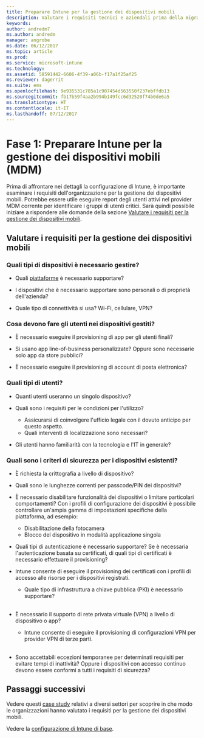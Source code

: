 ```yaml
---
title: Preparare Intune per la gestione dei dispositivi mobili
description: Valutare i requisiti tecnici e aziendali prima della migrazione a Intune.
keywords: 
author: andredm7
ms.author: andredm
manager: angrobe
ms.date: 06/12/2017
ms.topic: article
ms.prod: 
ms.service: microsoft-intune
ms.technology: 
ms.assetid: 58591442-6606-4f39-a06b-f17a1f25af25
ms.reviewer: dagerrit
ms.suite: ems
ms.openlocfilehash: 9e935531c785a1c907454d563550f237ebffdb13
ms.sourcegitcommit: fb17b59f4aa2b994b149fcc6d32520f74b0de6a5
ms.translationtype: HT
ms.contentlocale: it-IT
ms.lasthandoff: 07/12/2017
---
```

# <a name="phase-1-prepare-intune-for-mobile-device-management-mdm"></a>Fase 1: Preparare Intune per la gestione dei dispositivi mobili (MDM)

Prima di affrontare nei dettagli la configurazione di Intune, è importante esaminare i requisiti dell'organizzazione per la gestione dei dispositivi mobili. Potrebbe essere utile eseguire report degli utenti attivi nel provider MDM corrente per identificare i gruppi di utenti critici. Sarà quindi possibile iniziare a rispondere alle domande della sezione [Valutare i requisiti per la gestione dei dispositivi mobili](migration-guide-prepare.md#assess-mdm-requirements).

## <a name="assess-mdm-requirements"></a>Valutare i requisiti per la gestione dei dispositivi mobili

### <a name="what-kinds-of-devices-do-you-need-to-manage"></a>Quali tipi di dispositivi è necessario gestire?

-   Quali [piattaforme](supported-devices-browsers.md) è necessario supportare?

-   I dispositivi che è necessario supportare sono personali o di proprietà dell'azienda?

-   Quale tipo di connettività si usa? Wi-Fi, cellulare, VPN?

### <a name="what-do-your-users-need-to-do-on-managed-devices"></a>Cosa devono fare gli utenti nei dispositivi gestiti?

-   È necessario eseguire il provisioning di app per gli utenti finali?

-   Si usano app line-of-business personalizzate? Oppure sono necessarie solo app da store pubblici?

-   È necessario eseguire il provisioning di account di posta elettronica?

### <a name="what-kinds-of-users"></a>Quali tipi di utenti?

-   Quanti utenti useranno un singolo dispositivo?

-   Quali sono i requisiti per le condizioni per l'utilizzo?

    -   Assicurarsi di coinvolgere l'ufficio legale con il dovuto anticipo per questo aspetto.
    -   Quali interventi di localizzazione sono necessari?

-   Gli utenti hanno familiarità con la tecnologia e l'IT in generale?

### <a name="what-is-your-device-security-policy"></a>Quali sono i criteri di sicurezza per i dispositivi esistenti?

-   È richiesta la crittografia a livello di dispositivo?

-   Quali sono le lunghezze correnti per passcode/PIN dei dispositivi?

-   È necessario disabilitare funzionalità dei dispositivi o limitare particolari comportamenti? Con i profili di configurazione dei dispositivi è possibile controllare un'ampia gamma di impostazioni specifiche della piattaforma, ad esempio:
      - Disabilitazione della fotocamera
      - Blocco del dispositivo in modalità applicazione singola<br/>

-   Quali tipi di autenticazione è necessario supportare? Se è necessaria l'autenticazione basata su certificati, di quali tipi di certificati è necessario effettuare il provisioning?
  - Intune consente di eseguire il provisioning dei certificati con i profili di accesso alle risorse per i dispositivi registrati.
    -   Quale tipo di infrastruttura a chiave pubblica (PKI) è necessario supportare?
<br></br>
-   È necessario il supporto di rete privata virtuale (VPN) a livello di dispositivo o app?

    -   Intune consente di eseguire il provisioning di configurazioni VPN per provider VPN di terze parti.
<br/><br/>
-   Sono accettabili eccezioni temporanee per determinati requisiti per evitare tempi di inattività? Oppure i dispositivi con accesso continuo devono essere conformi a tutti i requisiti di sicurezza?

## <a name="next-steps"></a>Passaggi successivi
Vedere questi [case study](https://customers.microsoft.com/story/mwh-global-now-part-of-stantec-secures-mobile-devices-with-intune) relativi a diversi settori per scoprire in che modo le organizzazioni hanno valutato i requisiti per la gestione dei dispositivi mobili.

Vedere la [configurazione di Intune di base](migration-guide-setup.md).

